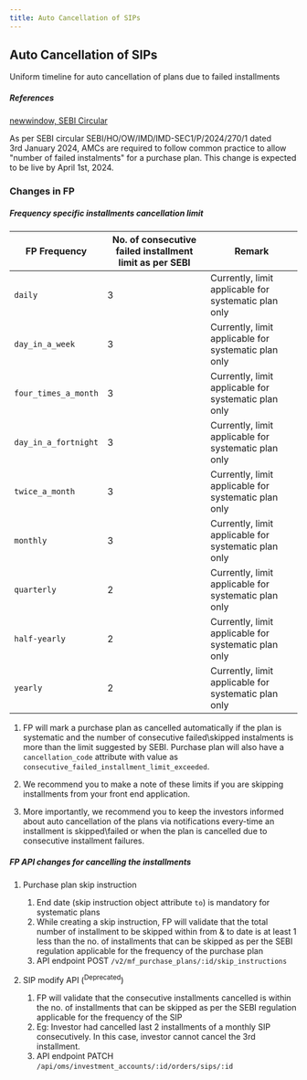 ```yaml
---
title: Auto Cancellation of SIPs
---
```


## Auto Cancellation of SIPs

Uniform timeline for auto cancellation of plans due to failed installments

##### References
[newwindow, SEBI Circular](/compliance/changes/uniformity_in_cancellation_of_sips.pdf ':ignore')

As per SEBI circular SEBI/HO/OW/IMD/IMD-SEC1/P/2024/270/1 dated 3rd January 2024, AMCs are required to follow common practice to allow "number of failed instalments" for a purchase plan. This change is expected to be live by April 1st, 2024.

### Changes in FP

##### Frequency specific installments cancellation limit
| FP Frequency | No. of consecutive failed installment limit as per SEBI |Remark|
| ---------- | ------------ |------------ |
| `daily` | 3 | Currently, limit applicable for systematic plan only |
| `day_in_a_week` | 3 | Currently, limit applicable for systematic plan only |
| `four_times_a_month` | 3 | Currently, limit applicable for systematic plan only |
| `day_in_a_fortnight` | 3 | Currently, limit applicable for systematic plan only |
| `twice_a_month` | 3 | Currently, limit applicable for systematic plan only |
| `monthly` | 3 | Currently, limit applicable for systematic plan only |
| `quarterly` | 2 | Currently, limit applicable for systematic plan only |
| `half-yearly` | 2 | Currently, limit applicable for systematic plan only |
| `yearly` | 2 | Currently, limit applicable for systematic plan only |


1. FP will mark a purchase plan as cancelled automatically if the plan is systematic and the number of consecutive failed\skipped instalments is more than the limit suggested by SEBI. Purchase plan will also have a `cancellation_code` attribute with value as `consecutive_failed_installment_limit_exceeded`.

2. We recommend you to make a note of these limits if you are skipping installments from your front end application.
    
3. More importantly, we recommend you to keep the investors informed about auto cancellation of the plans via notifications every-time an installment is skipped\failed or when the plan is cancelled due to consecutive installment failures.

##### FP API changes for cancelling the installments

1. Purchase plan skip instruction
   1. End date (skip instruction object attribute `to`) is mandatory for systematic plans
   2. While creating a skip instruction, FP will validate that the total number of installment to be skipped within from & to date is at least 1 less than the no. of installments that can be skipped as per the SEBI regulation applicable for the frequency of the purchase plan
   3. API endpoint POST `/v2/mf_purchase_plans/:id/skip_instructions`

2. SIP modify API (<sup>Deprecated</sup>)
   1. FP will validate that the consecutive installments cancelled is within the no. of installments that can be skipped as per the SEBI regulation applicable for the frequency of the SIP
   2. Eg: Investor had cancelled last 2 installments of a monthly SIP consecutively. In this case, investor cannot cancel the 3rd installment.
   3. API endpoint PATCH `/api/oms/investment_accounts/:id/orders/sips/:id`
